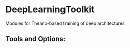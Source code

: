# DeepLearningToolkit
Modules for Theano-based training of deep architectures

## Tools and Options:
